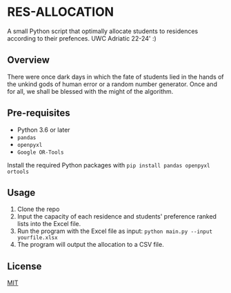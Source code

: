 # RES-ALLOCATION 

A small Python script that optimally allocate students to residences according to their prefences. UWC Adriatic 22-24' :) 

## Overview

There were once dark days in which the fate of students lied in the hands of the unkind gods of human error or a random number generator. Once and for all, we shall be blessed with the might of the algorithm.

## Pre-requisites

- Python 3.6 or later
-   `pandas`
-   `openpyxl`
-   `Google OR-Tools`

Install the required Python packages with `pip install pandas openpyxl ortools`

## Usage

1. Clone the repo
2. Input the capacity of each residence and students' preference ranked lists into the Excel file. 
3. Run the program with the Excel file as input: `python main.py --input yourfile.xlsx`
4. The program will output the allocation to a CSV file.

## License

[MIT](https://choosealicense.com/licenses/mit/)
